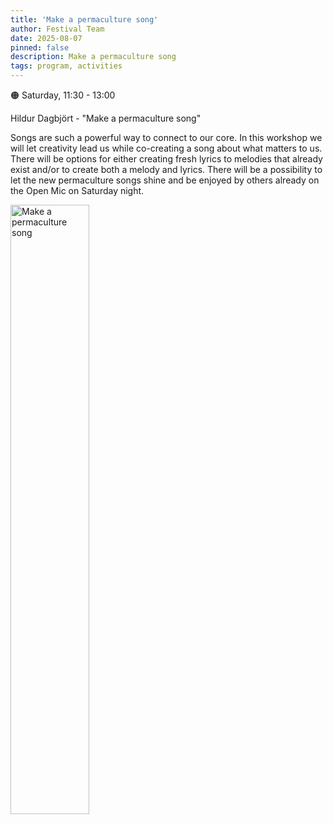 ```yaml
---
title: 'Make a permaculture song'
author: Festival Team
date: 2025-08-07
pinned: false
description: Make a permaculture song
tags: program, activities
---
```


<script>
    import Image from  '$lib/Image.svelte'
</script>

🟠 Saturday, 11:30 - 13:00

Hildur Dagbjört - "Make a permaculture song"

Songs are such a powerful way to connect to our core. In this workshop we will let creativity lead us while co-creating a song about what matters to us. There will be options for either creating fresh lyrics to melodies that already exist and/or to create both a melody and lyrics. There will be a possibility to let the new permaculture songs shine and be enjoyed by others already on the Open Mic on Saturday night.

<Image 
  src='program/social-community/17-make-a-permaculture-song.png'
  caption='Make a permaculture song'
  alt='Make a permaculture song'
  width='50%'/> 